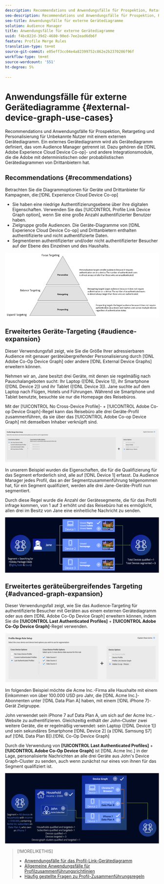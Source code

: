 ```yaml
---
description: Recommendations und Anwendungsfälle für Prospektion, Retargeting und Personalisierung für Unbekannte Nutzer mit einem externen Gerätediagramm. Ein externes Gerätediagramm wird als Gerätediagramm definiert, das vom Audience Manager getrennt ist. Dazu gehören die Adobe Experience Cloud Device Co-op- und andere Integrations-Adoben mit deterministischen oder probabilistischen Gerätediagrammen von Drittanbietern.
seo-description: Recommendations und Anwendungsfälle für Prospektion, Retargeting und Personalisierung für Unbekannte Nutzer mit einem externen Gerätediagramm. Ein externes Gerätediagramm wird als Gerätediagramm definiert, das vom Audience Manager getrennt ist. Dazu gehören die Adobe Experience Cloud Device Co-op- und andere Integrations-Adoben mit deterministischen oder probabilistischen Gerätediagrammen von Drittanbietern.
seo-title: Anwendungsfälle für externe Gerätediagramme
solution: Audience Manager
title: Anwendungsfälle für externe Gerätediagramme
uuid: f4bc822d-39d2-4680-90ed-7ee2ead6db6f
feature: Profile Merge Rules
translation-type: tm+mt
source-git-commit: e05eff3cc04e4a82399752c862e2b2370286f96f
workflow-type: tm+mt
source-wordcount: '551'
ht-degree: 5%

---
```



# Anwendungsfälle für externe Gerätediagramme {#external-device-graph-use-cases}

Recommendations und Anwendungsfälle für Prospektion, Retargeting und Personalisierung für Unbekannte Nutzer mit einem externen Gerätediagramm. Ein externes Gerätediagramm wird als Gerätediagramm definiert, das vom Audience Manager getrennt ist. Dazu gehören die [!DNL Adobe Experience Cloud Device Co-op]- und andere Integrationsmodule, die die Adobe mit deterministischen oder probabilistischen Gerätediagrammen von Drittanbietern hat.

## Recommendations {#recommendations}

Betrachten Sie die Diagrammoptionen für Geräte und Drittanbieter für Kampagnen, die:[!DNL Experience Cloud Device Co-op]

* Sie haben eine niedrige Authentifizierungsebene über ihre digitalen Eigenschaften. Verwenden Sie das [!UICONTROL Profile Link Device Graph option], wenn Sie eine große Anzahl authentifizierter Benutzer haben.
* Zielgruppe große Audiencen. Die Geräte-Diagramme von [!DNL Experience Cloud Device Co-op] und Drittanbietern enthalten authentifizierte und nicht authentifizierte Daten.
* Segmentieren authentifizierter und/oder nicht authentifizierter Besucher auf der Ebene des Einzelnen und des Haushalts.

![](assets/merge-rule-triangle1.png)
<!-- 
## Prospecting/Branding Use Case {#prospecting-branding-use-cases}

A branding campaign is designed to reach as many people as possible. It places few limits on segment qualification. But, these campaigns can waste budget and impressions by constantly targeting people who see your content multiple times and don't convert. A [!UICONTROL Profile Merge] rule that uses the [!DNL Device Co-op] or third-party option can help you create an efficient branding campaign. For example, you can add these unknown users to a "not in-market" segment after seeing them across multiple devices for your set frequency cap.

<table id="table_00F6EED172574E80A38CADA8A92A23B1"> 
 <thead> 
  <tr> 
   <th colname="col1" class="entry"> Use Case </th> 
   <th colname="col2" class="entry"> Description </th> 
  </tr> 
 </thead>
 <tbody> 
  <tr> 
   <td colname="col1"> <p> <b>Conditions</b> </p> </td> 
   <td colname="col2">This use case assumes these conditions: <p> 
     <ul id="ul_F5CA7EE525774F7EBA5FBB5F94E4EDC8"> 
      <li id="li_81AE304924724146A24FAB5B6533AD8E">You want to deliver a maximum of 10 impressions to an anonymous user for a specific ad campaign. </li> 
      <li id="li_E371F989735245B0B82433DE240D56D0">A user has 4 devices and may or may not have authenticated on your site. </li> 
      <li id="li_9231ABE15CA249E6B79D8BF0E511FD33">An anonymous user sees the ad a total of 10 times while browsing in an unauthenticated state on their current device and 3 devices linked to the current device by an external device graph. </li> 
      <li id="li_8C276C07019C49EFA3A0D0D54CF73C31">You have defined an <span class="keyword"> Audience Manager</span> segment to qualify anonymous users after they have seen 10 impressions. </li> 
     </ul> </p> </td> 
  </tr> 
  <tr> 
   <td colname="col1"> <p> <b>Results</b> </p> </td> 
   <td colname="col2"> <p>Given these conditions, <span class="keyword"> Audience Manager</span>: </p> <p> 
     <ul id="ul_8E988B1005324526BC6DC6637BBACCFB"> 
      <li id="li_C9DD546754914BACB8F4C92C7D4ED70E">Merges the anonymous, unauthenticated activity collected from the current device and the 3 devices linked by the external device graph (the ad impressions from each device). </li> 
      <li id="li_FB55CB9116074525BA30FF062D1136AE">Evaluates the unauthenticated user for segment qualification based on a combination of anonymous activity across all 3 devices linked by the external device graph and the current device. </li> 
      <li id="li_B28EB32F718145A7ABBDAC0AF75E2AFC">Sends the segment to any real-time destination for use as a suppression segment on the current device and all 3 devices linked by the external device graph. </li> 
     </ul> </p> </td> 
  </tr> 
 </tbody> 
</table>

## Retargeting or Site Personalization Use Case {#retargeting-use-case}

These strategies are designed to bring an unauthenticated or unknown user back to your site or personalize their browsing experience while they're on-site.

<table id="table_0EE2052AA3E744B3B76036FC06B5A453"> 
 <thead> 
  <tr> 
   <th colname="col1" class="entry"> Use Case </th> 
   <th colname="col2" class="entry"> Description </th> 
  </tr> 
 </thead>
 <tbody> 
  <tr> 
   <td colname="col1"> <p> <b>Conditions</b> </p> </td> 
   <td colname="col2">This use case assumes these conditions: <p> 
     <ul id="ul_FD0B869B4AF3453FAEC9BA3A45ABF039"> 
      <li id="li_8E30BAED42E94AB3B81FCB1C7464E5FC">You want to deliver a personalized on-site and/or off-site experience to an anonymous user based on their activity on your site while in an unauthenticated state. </li> 
      <li id="li_3DBE53BA94324F1BA1C52A37AD4E426C">A user has multiple devices and may or may not have authenticated to your site. </li> 
      <li id="li_F867AFBDC1A54CD6A68AB0EC196E27C9">A user views multiple pages on your site while browsing in an unauthenticated state on their current device and 3 other devices linked by an external device graph. </li> 
      <li id="li_7E35D77949CE4E69BD51655AA4C40BEE">You have defined an <span class="keyword"> Audience Manager</span> segment to qualify users after they have viewed multiple pages on your site while browsing in an unauthenticated state.</li>
     </ul> </p> </td> 
  </tr> 
  <tr> 
   <td colname="col1"> <p> <b>Results</b> </p> </td> 
   <td colname="col2"> <p>Given these conditions, <span class="wintitle"> Audience Manager</span>: </p> <p> 
     <ul id="ul_301339426B0643B295DC5B17E1939CFB"> 
      <li id="li_7E8BC3B179804F4A929497DE81E76911">Merges the anonymous, unauthenticated activity collected from the current devices and the 3 devices linked by the external device graph (the multiple page views from each device). </li> 
      <li id="li_803EFD58AA124A5BBC8279C4DC695544">Evaluates the unauthenticated user for segment qualification based on a combination of anonymous activity across all 3 devices linked by the external device graph and the current device. </li> 
      <li id="li_98D749268CC5456CBC9CF3BF5EB91BA8">Sends the segment to any real-time destination to deliver a personalized on-site and/or off-site experience across the current device and all 3 devices linked by the external device graph. </li>
     </ul> </p> </td>
  </tr>
 </tbody>
</table> -->

## Erweitertes Geräte-Targeting {#audience-expansion}

Dieser Verwendungsfall zeigt, wie Sie die Größe Ihrer adressierbaren Audience mit genauer geräteübergreifender Personalisierung durch [!DNL Adobe Co-Op Device Graph] oder andere [!DNL External Device Graphs] erweitern können.

Nehmen wir an, Jane besitzt drei Geräte, mit denen sie regelmäßig nach Pauschalangeboten sucht: Ihr Laptop ([!DNL Device 1]), ihr Smartphone ([!DNL Device 2]) und ihr Tablet ([!DNL Device 3]). Jane suchte auf dem Laptop nach Flügen, Hotels und Führungen. Während sie Smartphone und Tablet benutzte, besuchte sie nur die Homepage des Reisebüros.

Mit der [!UICONTROL No Cross-Device Profile]- + [!UICONTROL Adobe Co-op Device Graph]-Regel kann das Reisebüro alle drei Geräte-Profil zusammenführen, da sie über das [!UICONTROL Adobe Co-op Device Graph] mit demselben Inhaber verknüpft sind.

![Audience-Erweiterungs-Regel](assets/audience-expansion-rule.png)

In unserem Beispiel wurden die Eigenschaften, die für die Qualifizierung für das Segment erforderlich sind, alle auf [!DNL Device 1] erfasst. Da Audience Manager jedes Profil, das an der Segmentzusammenführung teilgenommen hat, für ein Segment qualifiziert, werden alle drei Jane-Geräte-Profil nun segmentiert.

Durch diese Regel wurde die Anzahl der Gerätesegmente, die für das Profil infrage kommen, von 1 auf 3 erhöht und das Reisebüro hat es ermöglicht, allen drei  im Besitz von Jane eine einheitliche Nachricht zu senden.

![Audience-Erweiterung](assets/audience-expansion.png)

## Erweitertes geräteübergreifendes Targeting {#advanced-graph-expansion}

Dieser Verwendungsfall zeigt, wie Sie das Audience-Targeting für authentifizierte Besucher mit Geräten aus einem externen Gerätediagramm oder aus dem [!DNL Adobe Co-Op Device Graph] erweitern können, indem Sie die **[!UICONTROL Last Authenticated Profiles]** + **[!UICONTROL Adobe Co-Op Device Graph]**-Regel verwenden.

![last-device-graph](assets/last-device-coop.png)

Im folgenden Beispiel möchte die Acme Inc.-Firma alle Haushalte mit einem Einkommen von über 100.000 USD pro Jahr, die [!DNL Acme Inc.]-Abonnenten unter [!DNL Data Plan A] haben, mit einem [!DNL iPhone 7]-Gerät Zielgruppe.

John verwendet sein iPhone 7 auf Data Plan A, um sich auf der Acme Inc.-Website zu authentifizieren. Gleichzeitig enthält der John-Cluster zwei weitere Geräte, die er regelmäßig verwendet: sein Laptop ([!DNL Device 1]) und sein sekundäres Smartphone [!DNL Device 2] (a [!DNL Samsung S7] auf [!DNL Data Plan B]).[!DNL Co-Op Device Graph]

Durch die Verwendung von **[!UICONTROL Last Authenticated Profiles]** + **[!UICONTROL Adobe Co-Op Device Graph]** ist [!DNL Acme Inc.] in der Lage, personalisierte Nachrichten an alle drei Geräte aus John&#39;s Device Graph-Cluster zu senden, auch wenn zunächst nur eines von ihnen für das Segment qualifiziert ist.

![advanced-graph-extension](assets/advanced-device-graph-expansion.png)

>[!MORELIKETHIS]
>
>* [Anwendungsfälle für das Profil-Link-Gerätediagramm](profile-link-use-case.md)
>* [Allgemeine Anwendungsfälle für Profilzusammenführungsrichtlinien](merge-rule-targeting-options.md)
>* [Häufig gestellte Fragen zu Profil-Zusammenführungsregeln](../../faq/faq-profile-merge.md)

